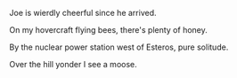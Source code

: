 Joe is wierdly cheerful since he arrived.

On my hovercraft flying bees, there's plenty of honey.

By the nuclear power station west of Esteros, pure solitude.

Over the hill yonder I see a moose.
